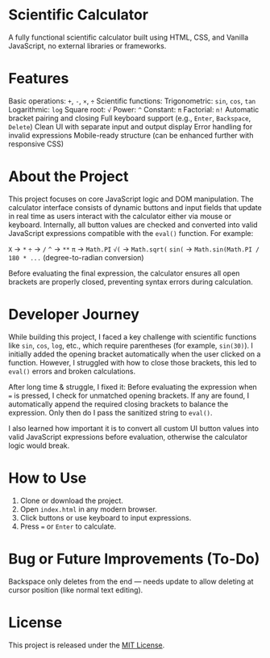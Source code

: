 # Scientific Calculator
A fully functional scientific calculator built using HTML, CSS, and Vanilla JavaScript, no external libraries or frameworks.

# Features
Basic operations: `+`, `-`, `×`, `÷`
Scientific functions:
Trigonometric: `sin`, `cos`, `tan`
Logarithmic: `log`
Square root: `√`
Power: `^`
Constant: `π`
Factorial: `n!`
Automatic bracket pairing and closing
Full keyboard support (e.g., `Enter`, `Backspace`, `Delete`)
Clean UI with separate input and output display
Error handling for invalid expressions
Mobile-ready structure (can be enhanced further with responsive CSS)

# About the Project
This project focuses on core JavaScript logic and DOM manipulation. The calculator interface consists of dynamic buttons and input fields that update in real time as users interact with the calculator either via mouse or keyboard.
Internally, all button values are checked and converted into valid JavaScript expressions compatible with the `eval()` function. For example:

`X` → `*`
`÷` → `/`
`^` → `**`
`π` → `Math.PI`
`√(` → `Math.sqrt(`
`sin(` → `Math.sin(Math.PI / 180 * ...` (degree-to-radian conversion)

Before evaluating the final expression, the calculator ensures all open brackets are properly closed, preventing syntax errors during calculation.

# Developer Journey
While building this project, I faced a key challenge with scientific functions like `sin`, `cos`, `log`, etc., which require parentheses (for example, `sin(30)`). I initially added the opening bracket automatically when the user clicked on a function. However, I struggled with how to close those brackets, this led to `eval()` errors and broken calculations.

After long time & struggle, I fixed it:
Before evaluating the expression when `=` is pressed, I check for unmatched opening brackets.
If any are found, I automatically append the required closing brackets to balance the expression.
Only then do I pass the sanitized string to `eval()`.

I also learned how important it is to convert all custom UI button values into valid JavaScript expressions before evaluation, otherwise the calculator logic would break.

# How to Use
1. Clone or download the project.
2. Open `index.html` in any modern browser.
3. Click buttons or use keyboard to input expressions.
4. Press `=` or `Enter` to calculate.

# Bug or Future Improvements (To-Do)
Backspace only deletes from the end — needs update to allow deleting at cursor position (like normal text editing).

# License
This project is released under the [MIT License](LICENSE).